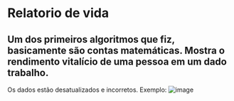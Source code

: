 # Relatorio de vida
## Um dos primeiros algoritmos que fiz, basicamente são contas matemáticas. Mostra o rendimento vitalício de uma pessoa em um dado trabalho.
Os dados estão desatualizados e incorretos. Exemplo:
![image](https://user-images.githubusercontent.com/56644658/137381817-a4565c76-8f85-4e6c-8b06-67482cf8d3c9.png)

